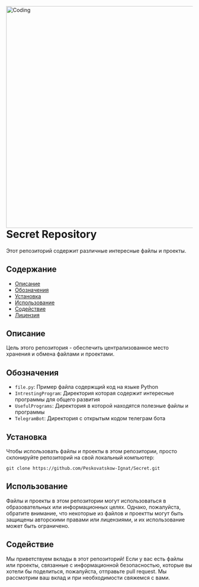 <!DOCTYPE html>
<html>
  <head>
  </head>
  <body>
  <img align="right" alt="Coding" width="600" src="https://informationsecuritybuzz.com/wp-content/uploads/hacker-activity.png">
    <h1>Secret Repository</h1>
    <p>Этот репозиторий содержит различные интересные файлы и проекты.</p>
    <h2>Содержание</h2>
    <ul>
      <li><a href="#description">Описание</a></li>
      <li><a href="#contents">Обозначения</a></li>
      <li><a href="#installation">Установка</a></li>
      <li><a href="#usage">Использование</a></li>
      <li><a href="#contributing">Содействие</a></li>
      <li><a href="#license">Лицензия</a></li>
    </ul>
    <h2 id="description">Описание</h2>
    <p>Цель этого репозитория - обеспечить централизованное место хранения и обмена файлами и проектами.</p>
    <h2 id="contents">Обозначения</h2>
    <ul>
      <li><code>file.py</code>: Пример файла содержщий код на языке Python</li>
      <li><code>IntrestingProgram</code>: Директория которая содержит интересные программы для общего развития</li>
      <li><code>UsefulPrograms</code>: Директория в которой находятся полезные файлы и программы</li>
      <li><code>TelegramBot</code>: Директория с открытым кодом телеграм бота</li>
    </ul>
    <h2 id="installation">Установка</h2>
    <p>Чтобы использовать файлы и проекты в этом репозитории, просто склонируйте репозиторий на свой локальный компьютер:</p>
    <pre><code>git clone https://github.com/Peskovatskow-Ignat/Secret.git</code></pre>
    <h2 id="usage">Использование</h2>
    <p>Файлы и проекты в этом репозитории могут использоваться в образовательных или информационных целях. Однако, пожалуйста, обратите внимание, что некоторые из файлов и проектты могут быть защищены авторскими правами или лицензиями, и их использование может быть ограничено.</p>
<h2 id="contributing">Содействие</h2>
<p>Мы приветствуем вклады в этот репозиторий! Если у вас есть файлы или проекты, связанные с информационной безопасностью, которые вы хотели бы поделиться, пожалуйста, отправьте pull request. Мы рассмотрим ваш вклад и при необходимости свяжемся с вами.</p>
  </body>
</html>





